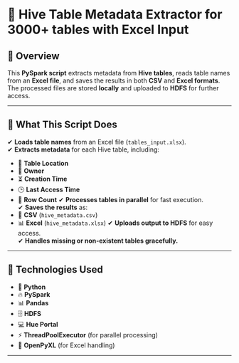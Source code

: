 # 📌 Hive Table Metadata Extractor for 3000+ tables with Excel Input

## 🔹 Overview
This **PySpark script** extracts metadata from **Hive tables**, reads table names from an **Excel file**, and saves the results in both **CSV** and **Excel formats**. The processed files are stored **locally** and uploaded to **HDFS** for further access.

---

## 🔹 What This Script Does
✔ **Loads table names** from an Excel file (`tables_input.xlsx`).  
✔ **Extracts metadata** for each Hive table, including:
   - 📍 **Table Location**
   - 👤 **Owner**
   - ⏳ **Creation Time**
   - 🕒 **Last Access Time**
   - 🔢 **Row Count**
✔ **Processes tables in parallel** for fast execution.  
✔ **Saves the results** as:
   - 📄 **CSV** (`hive_metadata.csv`)
   - 📊 **Excel** (`hive_metadata.xlsx`)
✔ **Uploads output to HDFS** for easy access.  
✔ **Handles missing or non-existent tables gracefully.**  

---

## 🔹 Technologies Used
- 🐍 **Python**
- 🔥 **PySpark**
- 📊 **Pandas**
- 🗄 **HDFS**
- 💻 **Hue Portal**
- ⚡ **ThreadPoolExecutor** (for parallel processing)
- 📑 **OpenPyXL** (for Excel handling)

---
